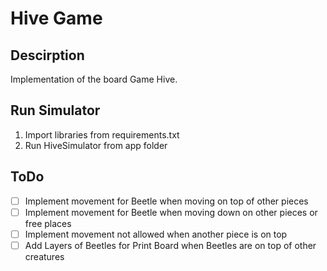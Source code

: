 # Hive Game

## Descirption
Implementation of the board Game Hive.

## Run Simulator
1. Import libraries from requirements.txt
2. Run HiveSimulator from app folder

## ToDo
- [ ] Implement movement for Beetle when moving on top of other pieces
- [ ] Implement movement for Beetle when moving down on other pieces or free places
- [ ] Implement movement not allowed when another piece is on top 
- [ ] Add Layers of Beetles for Print Board when Beetles are on top of other creatures